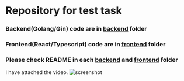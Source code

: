 # Repository for test task

### Backend(Golang/Gin) code are in [backend](https://github.com/jamesmern/test/tree/master/backend) folder

### Frontend(React/Typescript) code are in [frontend](https://github.com/jamesmern/test/tree/master/frontend) folder

### Please check README in each [backend](https://github.com/jamesmern/test/tree/master/backend) and [frontend](https://github.com/jamesmern/test/tree/master/frontend) folder

I have attached the video.
![screenshot](https://user-images.githubusercontent.com/43978164/223496518-11b59ecb-3c0e-410e-977d-7996b61775fd.gif)
